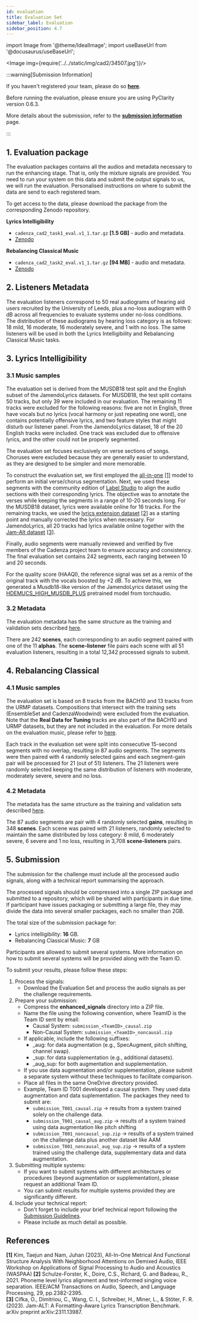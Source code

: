 ```yaml
---
id: evaluation
title: Evaluation Set
sidebar_label: Evaluation
sidebar_position: 4.7
---
```

import Image from '@theme/IdealImage';
import useBaseUrl from '@docusaurus/useBaseUrl';

<Image img={require('../../static/img/cad2/34507.jpg')}/>

:::warning[Submission Information]

If you haven't registered your team, please do so [**here**](Take%20Part/cc2_registration).

Before running the evaluation, please ensure you are using PyClarity version 0.6.3.

More details about the submission, refer to the [**submission information**](Take%20Part/submission) page.

:::

## 1. Evaluation package

The evaluation packages contains all the audios and metadata necessary to run the enhancing stage. That is,
only the mixture signals are provided. You need to run your system on this data and submit the output signals
to us, we will run the evaluation. Personalised instructions on where to submit the data are send to each registered team.

To get access to the data, please download the package from the corresponding Zenodo repository.

**Lyrics Intelligibility**
* `cadenza_cad2_task1_eval.v1_1.tar.gz` **[1.5 GB]** - audio and metadata.
* [Zenodo](https://zenodo.org/records/14333454)  

**Rebalancing Classical Music**
* `cadenza_cad2_task2_eval.v1_1.tar.gz` **[94 MB]** - audio and metadata.
* [Zenodo](https://zenodo.org/records/14335552) 

## 2. Listeners Metadata

The evaluation listeners correspond to 50 real audiograms of hearing aid users recruited by the University of Leeds, plus a no-loss audiogram with 0 dB across all frequencies to evaluate systems under no-loss conditions.
The distribution of these audiograms by hearing loss category is as follows: 18 mild, 16 moderate, 16 moderately severe, and 1 with no loss.
The same listeners will be used in both the Lyrics Intelligibility and Rebalancing Classical Music tasks.

## 3. Lyrics Intelligibility

### 3.1 Music samples

The evaluation set is derived from the MUSDB18 test split and the English subset of the JamendoLyrics datasets. 
For MUSDB18, the test split contains 50 tracks, but only 39 were included in our evaluation. 
The remaining 11 tracks were excluded for the following reasons: five are not in English, three have vocals but no lyrics (vocal harmony or just repeating one word), one contains potentially offensive lyrics, and two feature styles that might disturb our listener panel.
From the JamendoLyrics dataset, 18 of the 20 English tracks were included. One track was excluded due to offensive lyrics, and the other could not be properly segmented.

The evaluation set focuses exclusively on verse sections of songs. 
Choruses were excluded because they are generally easier to understand, as they are designed to be simpler and more memorable.

To construct the evaluation set, we first employed the [all-in-one](https://github.com/mir-aidj/all-in-one) [[1]](#references) model to perform an initial verse/chorus segmentation. 
Next, we used these segments with the community edition of [Label Studio](https://labelstud.io/) to align the audio sections with their corresponding lyrics. 
The objective was to annotate the verses while keeping the segments in a range of 10-20 seconds long. 
For the MUSDB18 dataset, lyrics were available online for 16 tracks. 
For the remaining tracks, we used the [lyrics extension dataset](https://zenodo.org/records/3989267) [[2]](#references) as a starting point and manually corrected the lyrics when necessary. 
For JamendoLyrics, all 20 tracks had lyrics available online together with the [Jam-Alt dataset](https://audioshake.github.io/jam-alt/) [[3]](#references).

Finally, audio segments were manually reviewed and verified by five members of the Cadenza project team to ensure accuracy and consistency.
The final evaluation set contains 242 segments, each ranging between 10 and 20 seconds.

For the quality score (HAAQI), the reference signal was set as a remix of the original track with the vocals boosted by +2 dB. 
To achieve this, we generated a Musdb18-like version of the JamendoLyrics dataset using the 
[HDEMUCS_HIGH_MUSDB_PLUS](https://pytorch.org/audio/main/generated/torchaudio.pipelines.HDEMUCS_HIGH_MUSDB_PLUS.html) pretrained model from torchaudio.

### 3.2 Metadata

The evaluation metadata has the same structure as the training and validation sets described [here](Lyric%20Intelligibility/lyric_data).

There are 242 **scenes**, each corresponding to an audio segment paired with one of the 11 **alphas**. 
The **scene-listener** file pairs each scene with all 51 evaluation listeners, resulting in a total 12,342 processed signals to submit.


## 4. Rebalancing Classical

### 4.1 Music samples

The evaluation set is based on 8 tracks from the BACH10 and 13 tracks from the URMP datasets. 
Compositions that intersect with the training sets (EnsembleSet and CadenzaWoodwind) were excluded from the evaluation.
Note that the **Real Data for Tuning** tracks are also part of the BACH10 and URMP datasets, but they are not included in the evaluation.
For more details on the evaluation music, please refer to [here](Rebalancing%20Classical/rebalancing_data#a3-evaluation-test-set).

Each track in the evaluation set were split into consecutive 15-second segments with no overlap, resulting in 87 audio segments.
The segments were then paired with 4 randomly selected gains and each segment-gain pair will be processed for 21 (out of 51) listeners.
The 21 listeners were randomly selected keeping the same distribution of listeners with moderate, moderately severe, severe and no loss. 

### 4.2 Metadata

The metadata has the same structure as the training and validation sets described [here](http://localhost:3000/docs/cadenza2/Rebalancing%20Classical/rebalancing_data).

The 87 audio segments are pair with 4 randomly selected **gains**, resulting in 348 **scenes**. 
Each scene was paired with 21 listeners, randomly selected to maintain the same distributed by loss category: 8 mild, 6 moderately severe, 6 severe and 1 no loss, resulting in 3,708 **scene-listeners** pairs.

## 5. Submission

The submission for the challenge must include all the processed audio signals, along with a technical report summarising the approach.

The processed signals should be compressed into a single ZIP package and submitted to a repository, which will be shared with participants in due time.
If participant have issues packaging or submitting a large file, they may divide the data into
several smaller packages, each no smaller than 2GB.

The total size of the submission package for:
* Lyrics intelligibility: **16** GB.
* Rebalancing Classical Music: **7** GB

Participants are allowed to submit several systems. More information on how to submit several systems will be provided along with the Team ID.

To submit your results, please follow these steps:

1. Process the signals: 
   * Download the Evaluation Set and process the audio signals as per the challenge requirements.
2. Prepare your submission:
   * Compress the **enhanced_signals** directory into a ZIP file.
   * Name the file using the following convention, where TeamID is the Team ID sent by email:
     * Causal System: `submission_<TeamID>_causal.zip`
     * Non-Causal System: `submission_<TeamID>_noncausal.zip`
   * If applicable, include the following suffixes:
     * _aug: for data augmentation (e.g., SpecAugment, pitch shifting, channel swap).
     * _sup: for data supplementation (e.g., additional datasets).
     * _aug_sup: for both augmentation and supplementation.
   * If you use data augmentation and/or supplementation, please submit a separate system without these techniques to facilitate comparison.
   * Place all files in the same OneDrive directory provided.
   * Example, Team ID T001 developed a causal system. They used data augmentation and data suplementation. The packages they need to submit are:
     * `submission_T001_causal.zip` -> results from a system trained solely on the challenge data. 
     * `submission_T001_causal_aug.zip` -> results of a system trained using data augmentation like pitch shifting
     * `submission_T001_noncausal_sup.zip` -> results of a system trained on the challenge data plus another dataset like AAM
     * `submission_T001_noncausal_aug_sup.zip` -> results of a system trained using the challenge data, supplementary data and data augmentation.
3. Submitting multiple systems:
   * If you want to submit systems with different architectures or procedures (beyond augmentation or supplementation), please request an additional Team ID.
   * You can submit results for multiple systems provided they are significantly different.
4. Include your technical report:
   * Don't forget to include your brief technical report following the [Submission Guidelines](Take%20Part/submission).
   * Please include as much detail as possible. 

## References

**[1]** Kim, Taejun and Nam, Juhan (2023), All-In-One Metrical And Functional Structure Analysis With Neighborhood Attentions on Demixed Audio, IEEE Workshop on Applications of Signal Processing to Audio and Acoustics (WASPAA)
**[2]** Schulze-Forster, K., Doire, C.S., Richard, G. and Badeau, R., 2021. Phoneme level lyrics alignment and text-informed singing voice separation. IEEE/ACM Transactions on Audio, Speech, and Language Processing, 29, pp.2382-2395.  
**[3]** Cífka, O., Dimitriou, C., Wang, C. I., Schreiber, H., Miner, L., & Stöter, F. R. (2023). Jam-ALT: A Formatting-Aware Lyrics Transcription Benchmark. arXiv preprint arXiv:2311.13987.